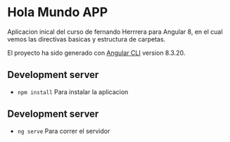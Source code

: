 # Hola Mundo APP

Aplicacion inical del curso de fernando Herrrera para Angular 8, en el cual vemos las directivas basicas y estructura
de carpetas.

El proyecto ha sido generado con  [Angular CLI](https://github.com/angular/angular-cli) version 8.3.20.

## Development server

 * `npm install` Para instalar la aplicacion

## Development server

 * `ng serve` Para correr el servidor

